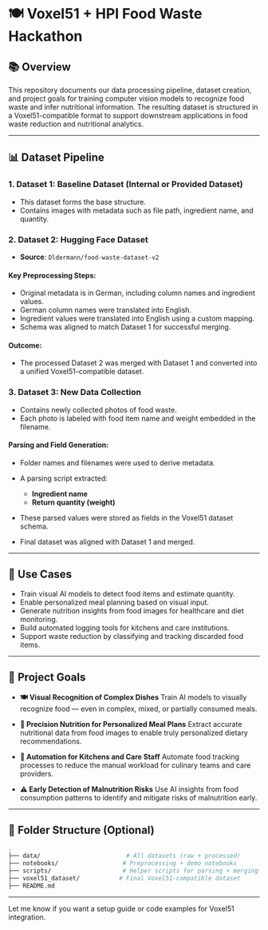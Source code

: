 # 🍽️ Voxel51 + HPI Food Waste Hackathon 

## 📚 Overview

This repository documents our data processing pipeline, dataset creation, and project goals for training computer vision models to recognize food waste and infer nutritional information. The resulting dataset is structured in a Voxel51-compatible format to support downstream applications in food waste reduction and nutritional analytics.

---

## 📊 Dataset Pipeline

### 1. Dataset 1: Baseline Dataset (Internal or Provided Dataset)

* This dataset forms the base structure.
* Contains images with metadata such as file path, ingredient name, and quantity.

### 2. Dataset 2: Hugging Face Dataset

* **Source**: `Dldermann/food-waste-dataset-v2`

#### Key Preprocessing Steps:

* Original metadata is in German, including column names and ingredient values.
* German column names were translated into English.
* Ingredient values were translated into English using a custom mapping.
* Schema was aligned to match Dataset 1 for successful merging.

#### Outcome:

* The processed Dataset 2 was merged with Dataset 1 and converted into a unified Voxel51-compatible dataset.

### 3. Dataset 3: New Data Collection

* Contains newly collected photos of food waste.
* Each photo is labeled with food item name and weight embedded in the filename.

#### Parsing and Field Generation:

* Folder names and filenames were used to derive metadata.
* A parsing script extracted:

  * **Ingredient name**
  * **Return quantity (weight)**
* These parsed values were stored as fields in the Voxel51 dataset schema.
* Final dataset was aligned with Dataset 1 and merged.

---

## 🚀 Use Cases

* Train visual AI models to detect food items and estimate quantity.
* Enable personalized meal planning based on visual input.
* Generate nutrition insights from food images for healthcare and diet monitoring.
* Build automated logging tools for kitchens and care institutions.
* Support waste reduction by classifying and tracking discarded food items.

---

## 🌟 Project Goals

* **🍽️ Visual Recognition of Complex Dishes**
  Train AI models to visually recognize food — even in complex, mixed, or partially consumed meals.

* **🧫 Precision Nutrition for Personalized Meal Plans**
  Extract accurate nutritional data from food images to enable truly personalized dietary recommendations.

* **🤖 Automation for Kitchens and Care Staff**
  Automate food tracking processes to reduce the manual workload for culinary teams and care providers.

* **⚠️ Early Detection of Malnutrition Risks**
  Use AI insights from food consumption patterns to identify and mitigate risks of malnutrition early.

---

## 📁 Folder Structure (Optional)

```bash
.
├── data/                        # All datasets (raw + processed)
├── notebooks/                  # Preprocessing + demo notebooks
├── scripts/                    # Helper scripts for parsing + merging
├── voxel51_dataset/           # Final Voxel51-compatible dataset
├── README.md
```

---

Let me know if you want a setup guide or code examples for Voxel51 integration.


